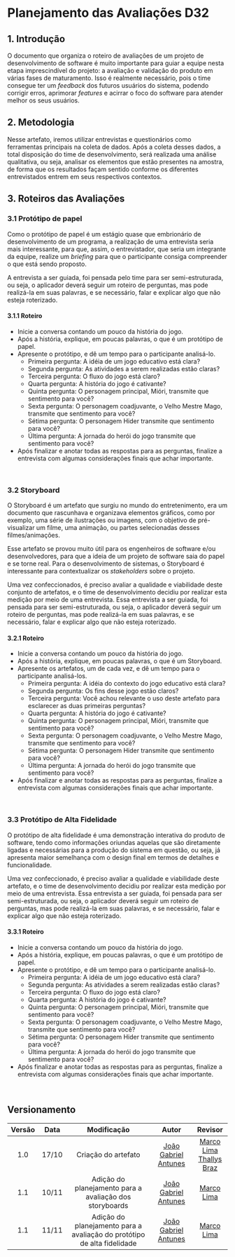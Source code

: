# Planejamento das Avaliações D32

## 1. Introdução
O documento que organiza o roteiro de avaliações de um projeto de desenvolvimento de software é muito importante para guiar a equipe nesta etapa imprescindível do projeto: a avaliação e validação do produto em várias fases de maturamento. Isso é realmente necessário, pois o time consegue ter um *feedback* dos futuros usuários do sistema, podendo corrigir erros, aprimorar *features* e acirrar o foco do software para atender melhor os seus usuários.

## 2. Metodologia
Nesse artefato, iremos utilizar entrevistas e questionários como ferramentas principais na coleta de dados. Após a coleta desses dados, a total disposição do time de desenvolvimento, será realizada uma análise qualitativa, ou seja, analisar os elementos que estão presentes na amostra, de forma que os resultados façam sentido conforme os diferentes entrevistados entrem em seus respectivos contextos.

## 3. Roteiros das Avaliações
### 3.1 Protótipo de papel
Como o protótipo de papel é um estágio quase que embrionário de desenvolvimento de um programa, a realização de uma entrevista seria mais interessante, para que, assim, o entrevistador, que seria um integrante da equipe, realize um *briefing* para que o participante consiga compreender o que está sendo proposto.

A entrevista a ser guiada, foi pensada pelo time para ser semi-estruturada, ou seja, o aplicador deverá seguir um roteiro de perguntas, mas pode realizá-la em suas palavras, e se necessário, falar e explicar algo que não esteja roterizado.

#### 3.1.1 **Roteiro**
- Inicie a conversa contando um pouco da história do jogo.
- Após a história, explique, em poucas palavras, o que é um protótipo de papel.
- Apresente o protótipo, e dê um tempo para o participante analisá-lo.
    * Primeira pergunta: A idéia de um jogo educativo está clara?
    * Segunda pergunta: As atividades a serem realizadas estão claras?
    * Terceira pergunta: O fluxo do jogo está claro?
    * Quarta pergunta: A história do jogo é cativante?
    * Quinta pergunta: O personagem principal, Mióri, transmite que sentimento para você?
    * Sexta pergunta: O personagem coadjuvante, o Velho Mestre Mago, transmite que sentimento para você?
    * Sétima pergunta: O personagem Hider transmite que sentimento para você?
    * Última pergunta: A jornada do herói do jogo transmite que sentimento para você?
- Após finalizar e anotar todas as respostas para as perguntas, finalize a entrevista com algumas considerações finais que achar importante.
<br>

### 3.2 Storyboard
O Storyboard é um artefato que surgiu no mundo do entretenimento, era um documento que rascunhava e organizava elementos gráficos, como por exemplo, uma série de ilustrações ou imagens, com o objetivo de pré-visualizar um filme, uma animação, ou partes selecionadas desses filmes/animações.<br>

Esse artefato se provou muito útil para os engenheiros de software e/ou desenvolvedores, para que a ideia de um projeto de software saia do papel e se torne real. Para o desenvolvimento de sistemas, o Storyboard é interessante para contextualizar os *stakeholders* sobre o projeto.<br>

Uma vez confeccionados, é preciso avaliar a qualidade e viabilidade deste conjunto de artefatos, e o time de desenvolvimento decidiu por realizar esta medição por meio de uma entrevista.
Essa entrevista a ser guiada, foi pensada para ser semi-estruturada, ou seja, o aplicador deverá seguir um roteiro de perguntas, mas pode realizá-la em suas palavras, e se necessário, falar e explicar algo que não esteja roterizado.

#### 3.2.1 **Roteiro**
- Inicie a conversa contando um pouco da história do jogo.
- Após a história, explique, em poucas palavras, o que é um Storyboard.
- Apresente os artefatos, um de cada vez, e dê um tempo para o participante analisá-los.
    * Primeira pergunta: A idéia do contexto do jogo educativo está clara?
    * Segunda pergunta: Os fins desse jogo estão claros?
    * Terceira pergunta: Você achou relevante o uso deste artefato para esclarecer as duas primeiras perguntas?
    * Quarta pergunta: A história do jogo é cativante?
    * Quinta pergunta: O personagem principal, Mióri, transmite que sentimento para você?
    * Sexta pergunta: O personagem coadjuvante, o Velho Mestre Mago, transmite que sentimento para você?
    * Sétima pergunta: O personagem Hider transmite que sentimento para você?
    * Última pergunta: A jornada do herói do jogo transmite que sentimento para você?
- Após finalizar e anotar todas as respostas para as perguntas, finalize a entrevista com algumas considerações finais que achar importante.
<br>

### 3.3 Protótipo de Alta Fidelidade
O protótipo de alta fidelidade é uma demonstração interativa do produto de software, tendo como informações oriundas aquelas que são diretamente ligadas e necessárias para a produção do sistema em questão, ou seja, já apresenta maior semelhança com o design final em termos de detalhes e funcionalidade.

Uma vez confeccionado, é preciso avaliar a qualidade e viabilidade deste artefato, e o time de desenvolvimento decidiu por realizar esta medição por meio de uma entrevista.
Essa entrevista a ser guiada, foi pensada para ser semi-estruturada, ou seja, o aplicador deverá seguir um roteiro de perguntas, mas pode realizá-la em suas palavras, e se necessário, falar e explicar algo que não esteja roterizado.

#### 3.3.1 **Roteiro**
- Inicie a conversa contando um pouco da história do jogo.
- Após a história, explique, em poucas palavras, o que é um protótipo de papel.
- Apresente o protótipo, e dê um tempo para o participante analisá-lo.
    * Primeira pergunta: A idéia de um jogo educativo está clara?
    * Segunda pergunta: As atividades a serem realizadas estão claras?
    * Terceira pergunta: O fluxo do jogo está claro?
    * Quarta pergunta: A história do jogo é cativante?
    * Quinta pergunta: O personagem principal, Mióri, transmite que sentimento para você?
    * Sexta pergunta: O personagem coadjuvante, o Velho Mestre Mago, transmite que sentimento para você?
    * Sétima pergunta: O personagem Hider transmite que sentimento para você?
    * Última pergunta: A jornada do herói do jogo transmite que sentimento para você?
- Após finalizar e anotar todas as respostas para as perguntas, finalize a entrevista com algumas considerações finais que achar importante.
<br>

## Versionamento
| Versão | Data | Modificação | Autor | Revisor |
| :---: | :---: | :---: | :---: | :---: |
| 1.0 | 17/10 | Criação do artefato  | [João Gabriel Antunes](https://github.com/flyerjohn) | [Marco Lima](https://github.com/markinlimac) <br> [Thallys Braz](https://github.com/thallysbraz)|
| 1.1 | 10/11 | Adição do planejamento para a avaliação dos storyboards  | [João Gabriel Antunes](https://github.com/flyerjohn) | [Marco Lima](https://github.com/markinlimac) |
| 1.1 | 11/11 | Adição do planejamento para a avaliação do protótipo de alta fidelidade  | [João Gabriel Antunes](https://github.com/flyerjohn) | [Marco Lima](https://github.com/markinlimac) |